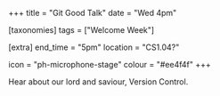 +++
title = "Git Good Talk"
date = "Wed 4pm"

[taxonomies]
tags = ["Welcome Week"]

[extra]
end_time = "5pm"
location = "CS1.04?"

icon = "ph-microphone-stage"
colour = "#ee4f4f"
+++

Hear about our lord and saviour, Version Control.